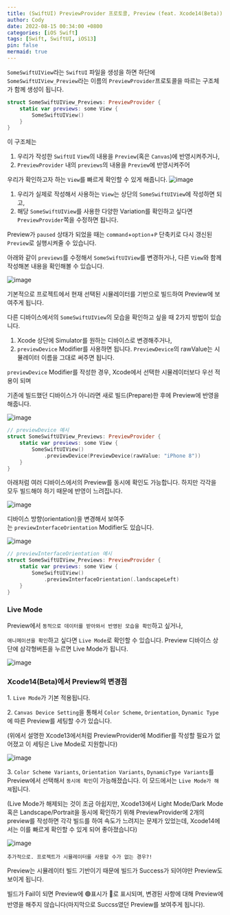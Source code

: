 ```yaml
---
title: (SwiftUI) PreviewProvider 프로토콜, Preview (feat. Xcode14(Beta))
author: Cody
date: 2022-08-15 00:34:00 +0800
categories: [iOS Swift]
tags: [Swift, SwiftUI, iOS13]
pin: false
mermaid: true
---
```

`SomeSwiftUIView`라는 `SwiftUI` 파일을 생성을 하면 하단에
`SomeSwiftUIView_Preview`라는 이름의
`PreviewProvider`프로토콜을 따르는 구조체가 함께 생성이 됩니다.

```swift
struct SomeSwiftUIView_Previews: PreviewProvider {
    static var previews: some View {
        SomeSwiftUIView()
    }
}
```

이 구조체는
1. 우리가 작성한 `SwiftUI` `View`의 내용을 `Preview`(혹은 `Canvas`)에 반영시켜주거나,
2. `PreviewProvider` 내의 `previews`의 내용을 `Preview`에 반영시켜주어

우리가 확인하고자 하는 `View`를 빠르게 확인할 수 있게 해줍니다.
![image](https://github.com/swiftycody/swiftycody.github.io/assets/9062513/80309f2b-e4e3-4f20-ba33-d0e2a1c4478a)

1. 우리가 실제로 작성해서 사용하는 `View`는 상단의 `SomeSwiftUIView`에 작성하면 되고,
2. 해당 `SomeSwiftUIView`를 사용한 다양한 Variation를 확인하고 싶다면 `PreviewProvider`쪽을 수정하면 됩니다.

Preview가 `paused` 상태가 되었을 때는
`command`+`option`+`P` 단축키로 다시 갱신된 `Preview`로 실행시켜줄 수 있습니다.

아래와 같이 `previews`를 수정해서
`SomeSwiftUIView`를 변경하거나, 다른 `View`와 함께 작성해본 내용을 확인해볼 수 있습니다.

![image](https://github.com/swiftycody/swiftycody.github.io/assets/9062513/342a2818-ffec-4015-8f20-21b911f5837b)

기본적으로 프로젝트에서 현재 선택된 시뮬레이터를 기반으로 빌드하여 Preview에 보여주게 됩니다.

다른 디바이스에서의 `SomeSwiftUIView`의 모습을 확인하고 싶을 때 2가지 방법이 있습니다.

1. Xcode 상단에 Simulator를 원하는 디바이스로 변경해주거나,
2. `previewDevice` Modifier를 사용하면 됩니다. `PreviewDevice`의 rawValue는 시뮬레이터 이름을 그대로 써주면 됩니다.

`previewDevice` Modifier를 작성한 경우, Xcode에서 선택한 시뮬레이터보다 우선 적용이 되며

기존에 빌드했던 디바이스가 아니라면 새로 빌드(Prepare)한 후에 Preview에 반영을 해줍니다.

![image](https://github.com/swiftycody/swiftycody.github.io/assets/9062513/ca590849-4996-4815-b0e0-d34e4153be55)

```swift
// previewDevice 예시
struct SomeSwiftUIView_Previews: PreviewProvider {
    static var previews: some View {
        SomeSwiftUIView()
            .previewDevice(PreviewDevice(rawValue: "iPhone 8"))
    }
}
```

아래처럼 여러 디바이스에서의 Preview를 동시에 확인도 가능합니다.
하지만 각각을 모두 빌드해야 하기 때문에 반영이 느려집니다.

![image](https://github.com/swiftycody/swiftycody.github.io/assets/9062513/60947501-696e-4418-bf64-c884172241c0)

디바이스 방향(orientation)을 변경해서 보여주는 `previewInterfaceOrientation` Modifier도 있습니다.

![image](https://github.com/swiftycody/swiftycody.github.io/assets/9062513/717e12d2-fd69-4a49-b459-f4fa4f3a3bdb)

```swift
// previewInterfaceOrientation 예시
struct SomeSwiftUIView_Previews: PreviewProvider {
    static var previews: some View {
        SomeSwiftUIView()
            .previewInterfaceOrientation(.landscapeLeft)
    }
}
```

### Live Mode

Preview에서 `동적으로 데이터를 받아와서 반영된 모습을 확인`하고 싶거나,

`애니메이션을 확인`하고 싶다면 `Live Mode`로 확인할 수 있습니다. Preview 디바이스 상단에 삼각형버튼을 누르면 Live Mode가 됩니다.

![image](https://github.com/swiftycody/swiftycody.github.io/assets/9062513/3ad5fdaf-ed80-4783-897d-3d2f0eeacc74)

### Xcode14(Beta)에서 Preview의 변경점

1. `Live Mode`가 기본 적용됩니다.

2. `Canvas Device Setting`을 통해서 `Color Scheme`, `Orientation`, `Dynamic Type`에 따른 Preview를 세팅할 수가 있습니다.

(위에서 설명한 Xcode13에서처럼 PreviewProvider에 Modifier를 작성할 필요가 없어졌고 이 세팅은 Live Mode로 지원합니다)

![image](https://github.com/swiftycody/swiftycody.github.io/assets/9062513/b98fb991-0cd7-438d-9176-fffeaac9212b)

3. `Color Scheme Variants`, `Orientation Variants`, `DynamicType Variants`를 Preview에서 선택해서 `동시에 확인`이 가능해졌습니다. 이 모드에서는 `Live Mode가 해제`됩니다.

(Live Mode가 해제되는 것이 조금 아쉽지만, Xcode13에서 Light Mode/Dark Mode 혹은 Landscape/Portrait을 동시에 확인하기 위해 PreviewProvider에 2개의 preview를 작성하면 각각 빌드를 하여 속도가 느려지는 문제가 있었는데, Xcode14에서는 이를 빠르게 확인할 수 있게 되어 좋아졌습니다)

![image](https://github.com/swiftycody/swiftycody.github.io/assets/9062513/96ec5039-8af2-4bc3-adba-a229c3e6bfa8)

`추가적으로. 프로젝트가 시뮬레이터를 사용할 수가 없는 경우?!`

Preview는 시뮬레이터 빌드 기반이기 때문에
빌드가 Success가 되어야만 Preview도 보이게 됩니다.

빌드가 Fail이 되면 Preview에 🟢표시가 🔴로 표시되며, 변경된 사항에 대해 Preview에 반영을 해주지 않습니다(마지막으로 Succss였던 Preview를 보여주게 됩니다).
